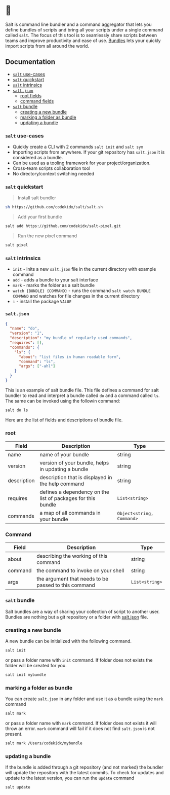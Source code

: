 # 🧂

Salt is command line bundler and a command aggregator that lets you define
bundles of scripts and bring all your scripts under a single command called
`salt`. The focus of this tool is to seamlessly share scripts between teams and
improve productivity and ease of use. [Bundles](#salt-bundle) lets your quickly
import scripts from all around the world.

## Documentation

- [`salt` use-cases](#salt-use-cases)
- [`salt` quickstart](#salt-quickstart)
- [`salt` intrinsics](#salt-intrinsics)
- [`salt.json`](#saltjson)
  - [root fields](#root)
  - [command fields](#command)
- [`salt` bundle](#salt-bundle)
  - [creating a new bundle](#creating-a-new-bundle)
  - [marking a folder as bundle](#marking-a-folder-as-bundle)
  - [updating a bundle](#updating-a-bundle)

### `salt` use-cases

- Quickly create a CLI with 2 commands `salt init` and `salt sym`
- Importing scripts from anywhere. If your git repository has `salt.json` it is
  considered as a bundle.
- Can be used as a tooling framework for your project/organization.
- Cross-team scripts collaboration tool
- No directory/context switching needed

### `salt` quickstart

> Install salt bundler

```sh
sh https://github.com/codekidx/salt/salt.sh
```

> Add your first bundle

```sh
salt add https://github.com/codekidx/salt-pixel.git
```

> Run the new pixel command

```sh
salt pixel
```

### `salt` intrinsics

- `init` - inits a new `salt.json` file in the current directory with example
  command
- `add` - adds a bundle to your salt interface
- `mark` - marks the folder as a salt bundle
- `watch {BUNDLE} {COMMAND}` - runs the command `salt watch BUNDLE COMMAND` and
  watches for file changes in the current directory
- `i` - install the package `VALUE`

### `salt.json`

```json
{
  "name": "do",
  "version": "1",
  "description": "my bundle of regularly used commands",
  "requires": [],
  "commands": {
    "ls": {
      "about": "list files in human readable form",
      "command": "ls",
      "args": ["-ahl"]
    }
  }
}
```

This is an example of salt bundle file. This file defines a command for salt
bundler to read and interpret a bundle called `do` and a command called `ls`.
The same can be invoked using the followin command:

```sh
salt do ls
```

Here are the list of fields and descriptions of bundle file.

### root

| Field       | Description                                                  | Type                      |
| ----------- | ------------------------------------------------------------ | ------------------------- |
| name        | name of your bundle                                          | string                    |
| version     | version of your bundle, helps in updating a bundle           | string                    |
| description | description that is displayed in the help command            | string                    |
| requires    | defines a dependency on the list of packages for this bundle | `List<string>`            |
| commands    | a map of all commands in your bundle                         | `Object<string, Command>` |

### Command

| Field   | Description                                          | Type           |
| ------- | ---------------------------------------------------- | -------------- |
| about   | describing the working of this command               | string         |
| command | the command to invoke on your shell                  | string         |
| args    | the argument that needs to be passed to this command | `List<string>` |

### `salt` bundle

Salt bundles are a way of sharing your collection of script to another user.
Bundles are nothing but a git repository or a folder with [salt.json](#saltjson)
file.

### creating a new bundle

A new bundle can be initialized with the following command.

```sh
salt init
```

or pass a folder name with `init` command. If folder does not exists the folder
will be created for you.

```sh
salt init mybundle
```

### marking a folder as bundle

You can create `salt.json` in any folder and use it as a bundle using the `mark`
command

```sh
salt mark
```

or pass a folder name with `mark` command. If folder does not exists it will
throw an error. `mark` command will fail if it does not find `salt.json` is not
present.

```sh
salt mark /Users/codekidx/mybundle
```

### updating a bundle

If the bundle is added through a git repository (and not marked) the bundler
will update the repository with the latest commits. To check for updates and
update to the latest version, you can run the `update` command

```sh
salt update
```
